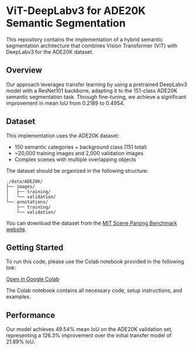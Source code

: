 # ViT-DeepLabv3 for ADE20K Semantic Segmentation

This repository contains the implementation of a hybrid semantic segmentation architecture that combines Vision Transformer (ViT) with DeepLabv3 for the ADE20K dataset.

## Overview

Our approach leverages transfer learning by using a pretrained DeepLabv3 model with a ResNet101 backbone, adapting it to the 151-class ADE20K semantic segmentation task. Through fine-tuning, we achieve a significant improvement in mean IoU from 0.2189 to 0.4954.

## Dataset

This implementation uses the ADE20K dataset:
- 150 semantic categories + background class (151 total)
- ~20,000 training images and 2,000 validation images
- Complex scenes with multiple overlapping objects

The dataset should be organized in the following structure:
```
./data/ADE20K/
├── images/
│   ├── training/
│   └── validation/
└── annotations/
    ├── training/
    └── validation/
```

You can download the dataset from the [MIT Scene Parsing Benchmark website](http://sceneparsing.csail.mit.edu/).

## Getting Started

To run this code, please use the Colab notebook provided in the following link:

[Open in Google Colab](https://colab.research.google.com/drive/1yi3vMYpM_AG3kBENx6wLL8hCYPIKciO8?usp=sharing)

The Colab notebook contains all necessary code, setup instructions, and examples.

## Performance

Our model achieves 49.54% mean IoU on the ADE20K validation set, representing a 126.3% improvement over the initial transfer model of 21.89% IoU.

